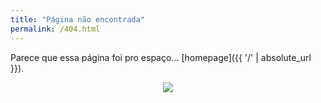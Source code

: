```yaml
---
title: "Página não encontrada"
permalink: /404.html
---
```


Parece que essa página foi pro espaço... [homepage]({{ '/' | absolute_url }}). 

<center><img src="https://i3.wp.com/storage.googleapis.com/phpmyadmintoby.appspot.com/varios/error-gif-dino-rex.gif?resize=120,96"></center>